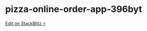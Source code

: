 # pizza-online-order-app-396byt

[Edit on StackBlitz ⚡️](https://stackblitz.com/edit/pizza-online-order-app-396byt)
